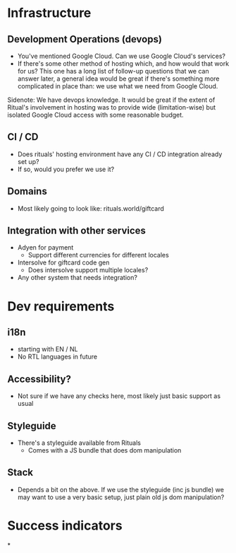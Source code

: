 # Infrastructure

## Development Operations (devops)

* You've mentioned Google Cloud. Can we use Google Cloud's services?
* If there's some other method of hosting which, and how would that work for us? This one has a long list of follow-up questions that we can answer later, a general idea would be great if there's something more complicated in place than: we use what we need from Google Cloud.

Sidenote: We have devops knowledge. It would be great if the extent of Ritual's involvement in hosting was to provide wide (limitation-wise) but isolated Google Cloud access with some reasonable budget.

## CI / CD

* Does rituals' hosting environment have any CI / CD integration already set up?
* If so, would you prefer we use it?

## Domains

* Most likely going to look like: rituals.world/giftcard

## Integration with other services

* Adyen for payment
  * Support different currencies for different locales
* Intersolve for giftcard code gen
  * Does intersolve support multiple locales?
* Any other system that needs integration?

# Dev requirements

## i18n

* starting with EN / NL
* No RTL languages in future

## Accessibility?

* Not sure if we have any checks here, most likely just basic support as usual

## Styleguide

* There's a styleguide available from Rituals
  * Comes with a JS bundle that does dom manipulation

## Stack

* Depends a bit on the above. If we use the styleguide (inc js bundle) we may want to use a very basic setup, just plain old js dom manipulation?

# Success indicators

\*
